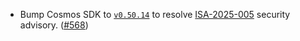 - Bump Cosmos SDK to [`v0.50.14`](https://github.com/cosmos/cosmos-sdk/releases/tag/v0.50.14) to resolve [ISA-2025-005](https://github.com/advisories/GHSA-p22h-3m2v-cmgh) security advisory. ([#568](https://github.com/noble-assets/noble/pull/568))
